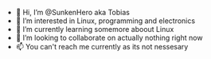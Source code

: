 - 👋 Hi, I’m @SunkenHero aka Tobias
- 👀 I’m interested in Linux, programming and electronics
- 🌱 I’m currently learning somemore aboout Linux
- 💞️ I’m looking to collaborate on actually nothing right now
- 📫 You can't reach me currently as its not nessesary

<!---
SunkenHero/SunkenHero is a ✨ special ✨ repository because its `README.md` (this file) appears on your GitHub profile.
You can click the Preview link to take a look at your changes.
--->
